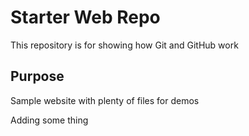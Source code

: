 # Starter Web Repo

This repository is for showing how Git and GitHub work

## Purpose

Sample website with plenty of files for demos

Adding some thing